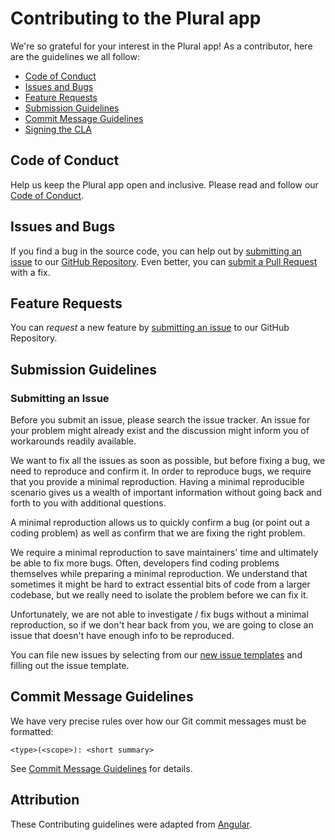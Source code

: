 # Contributing to the Plural app

We're so grateful for your interest in the Plural app!
As a contributor, here are the guidelines we all follow:

 - [Code of Conduct](#coc)
 - [Issues and Bugs](#issue)
 - [Feature Requests](#feature)
 - [Submission Guidelines](#submit)
 - [Commit Message Guidelines](#commit)
 - [Signing the CLA](#cla)


## <a name="coc"></a> Code of Conduct

Help us keep the Plural app open and inclusive.
Please read and follow our [Code of Conduct][coc].


## <a name="issue"></a> Issues and Bugs

If you find a bug in the source code, you can help out by [submitting an issue](#submit-issue) to our [GitHub Repository][github].
Even better, you can [submit a Pull Request](#submit-pr) with a fix.


## <a name="feature"></a> Feature Requests
You can *request* a new feature by [submitting an issue](#submit-issue) to our GitHub Repository.


## <a name="submit"></a> Submission Guidelines


### <a name="submit-issue"></a> Submitting an Issue

Before you submit an issue, please search the issue tracker. An issue for your problem might already exist and the discussion might inform you of workarounds readily available.

We want to fix all the issues as soon as possible, but before fixing a bug, we need to reproduce and confirm it.
In order to reproduce bugs, we require that you provide a minimal reproduction.
Having a minimal reproducible scenario gives us a wealth of important information without going back and forth to you with additional questions.

A minimal reproduction allows us to quickly confirm a bug (or point out a coding problem) as well as confirm that we are fixing the right problem.

We require a minimal reproduction to save maintainers' time and ultimately be able to fix more bugs.
Often, developers find coding problems themselves while preparing a minimal reproduction.
We understand that sometimes it might be hard to extract essential bits of code from a larger codebase, but we really need to isolate the problem before we can fix it.

Unfortunately, we are not able to investigate / fix bugs without a minimal reproduction, so if we don't hear back from you, we are going to close an issue that doesn't have enough info to be reproduced.

You can file new issues by selecting from our [new issue templates](https://github.com/Ecanus/plural/issues) and filling out the issue template.


## <a name="commit"></a> Commit Message Guidelines

We have very precise rules over how our Git commit messages must be formatted:
```
<type>(<scope>): <short summary>
```

See [Commit Message Guidelines][commit-message-guidelines] for details.


## Attribution

These Contributing guidelines were adapted from
[Angular](https://github.com/angular/angular/blob/main/CONTRIBUTING.md).

[coc]: https://github.com/Ecanus/plural/blob/main/CODE_OF_CONDUCT.md
[commit-message-guidelines]: ./contributing-docs/commit-message-guidelines.md
[github]: https://github.com/Ecanus/plural
